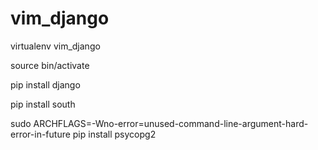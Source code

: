vim_django
==========

virtualenv vim_django

source bin/activate

pip install django

pip install south

sudo ARCHFLAGS=-Wno-error=unused-command-line-argument-hard-error-in-future pip install psycopg2
